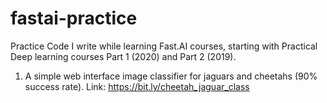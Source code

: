 # fastai-practice
Practice Code I write while learning Fast.AI courses, starting with Practical Deep learning courses Part 1 (2020) and Part 2 (2019).

1) A simple web interface image classifier for jaguars and cheetahs (90% success rate). Link: <https://bit.ly/cheetah_jaguar_class>

